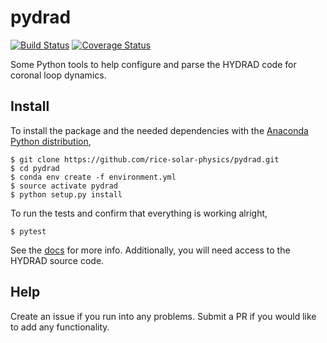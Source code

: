 # pydrad

[![Build Status](https://travis-ci.org/rice-solar-physics/pydrad.svg?branch=master)](https://travis-ci.org/rice-solar-physics/pydrad)
[![Coverage Status](https://coveralls.io/repos/github/rice-solar-physics/pydrad/badge.svg?branch=master)](https://coveralls.io/github/rice-solar-physics/pydrad?branch=master)

Some Python tools to help configure and parse the HYDRAD code for coronal loop dynamics.

## Install

To install the package and the needed dependencies with the [Anaconda Python distribution](https://www.anaconda.com/download/),

```
$ git clone https://github.com/rice-solar-physics/pydrad.git
$ cd pydrad
$ conda env create -f environment.yml
$ source activate pydrad
$ python setup.py install
```

To run the tests and confirm that everything is working alright,
```
$ pytest
``` 

See the [docs](https://rice-solar-physics.github.io/pydrad/) for more info. Additionally, you will need access to the HYDRAD source code.

## Help
Create an issue if you run into any problems. Submit a PR if you would like to add any functionality.
